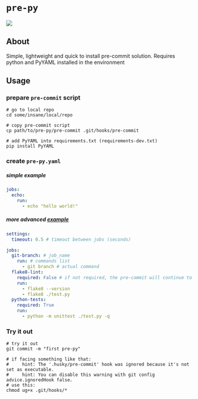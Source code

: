 # `pre-py`

<img src="https://i.imgur.com/HrSdjnP.png">

## About
Simple, lightweight and quick to install pre-commit solution.
Requires python and PyYAML installed in the environment

## Usage
### prepare `pre-commit` script
```shell
# go to local repo
cd some/insane/local/repo

# copy pre-commit script
cp path/to/pre-py/pre-commit .git/hooks/pre-commit

# add PyYAML into requirements.txt (requirements-dev.txt)
pip install PyYAML
```

### create `pre-py.yaml`
##### simple _example_
```yaml
jobs:
  echo:
    run:
      - echo "hello world!"
```

##### more advanced [_example_](./pre-py.yaml)
```yaml
settings:
  timeout: 0.5 # timeout between jobs (seconds)

jobs:
  git-branch: # job_name
    run: # commands list
      - git branch # actual command
  flake8-lint:
    required: False # if not required, the pre-commit will continue to work regardless of the error
    run:
      - flake8 --version
      - flake8 ./test.py
  python-tests:
    required: True
    run:
      - python -m unittest ./test.py -q
```

### Try it out
```shell
# try it out
git commit -m "first pre-py"

# if facing something like that:
#     hint: The '.husky/pre-commit' hook was ignored because it's not set as executable.
#     hint: You can disable this warning with git config advice.ignoredHook false.
# use this:
chmod ug+x .git/hooks/*
```
